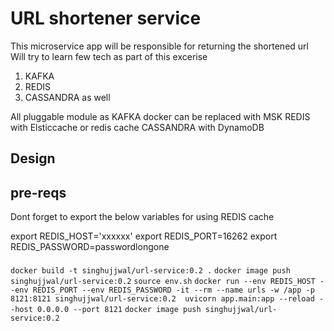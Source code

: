 # URL shortener service

This microservice app will be responsible for returning the shortened url
Will try to learn few tech as part of this excerise

1. KAFKA
2. REDIS
3. CASSANDRA as well 


All pluggable module as KAFKA docker can be replaced with MSK
REDIS with Elsticcache or redis cache
CASSANDRA with DynamoDB


## Design

## pre-reqs

Dont forget to export the below variables for using REDIS cache

export REDIS_HOST='xxxxxx'
export REDIS_PORT=16262
export REDIS_PASSWORD=passwordlongone



####

`docker build -t singhujjwal/url-service:0.2 .`
`docker image push singhujjwal/url-service:0.2`
`source env.sh`
`docker run --env REDIS_HOST --env REDIS_PORT --env REDIS_PASSWORD -it --rm --name urls -w /app -p 8121:8121 singhujjwal/url-service:0.2  uvicorn app.main:app --reload --host 0.0.0.0 --port 8121`
`docker image push singhujjwal/url-service:0.2`